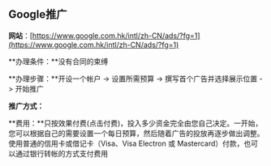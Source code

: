 ## Google推广

**网站**：[https://www.google.com.hk/intl/zh-CN/ads/?fg=1](https://www.google.com.hk/intl/zh-CN/ads/?fg=1)

**办理条件：**没有合同的束缚

**办理步骤：**开设一个帐户 -&gt; 设置所需预算 -&gt; 撰写首个广告并选择展示位置 -&gt; 开始推广

**推广方式：**

**费用：**只按效果付费\(点击付费\)，投入多少资金完全由您自己决定。一开始，您可以根据自己的需要设置一个每日预算，然后随着广告的投放再逐步做出调整。使用普通的信用卡或借记卡（Visa、Visa Electron 或 Mastercard）付款，也可以通过银行转帐的方式支付费用

